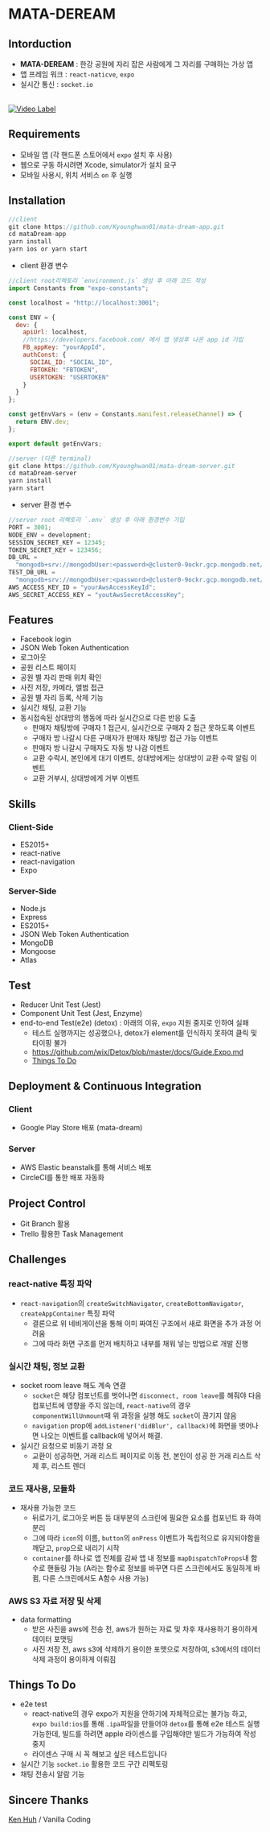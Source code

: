 # MATA-DEREAM

## Intorduction

- **MATA-DEREAM** : 한강 공원에 자리 잡은 사람에게 그 자리를 구매하는 가상 앱
- 앱 프레임 워크 : `react-naticve`, `expo`
- 실시간 통신 : `socket.io`

<br>[![Video Label](http://img.youtube.com/vi/e6tEy4qXAHI/0.jpg)](https://www.youtube.com/watch?v=e6tEy4qXAHI)

## Requirements

- 모바일 앱 (각 핸드폰 스토어에서 `expo` 설치 후 사용)
- 웹으로 구동 하시려면 Xcode, simulator가 설치 요구
- 모바일 사용시, 위치 서비스 `on` 후 실행

## Installation

```javascript
//client
git clone https://github.com/Kyounghwan01/mata-dream-app.git
cd mataDream-app
yarn install
yarn ios or yarn start

```

- client 환경 변수

```javascript
//client root리렉토리 `environment.js` 생성 후 아래 코드 작성
import Constants from "expo-constants";

const localhost = "http://localhost:3001";

const ENV = {
  dev: {
    apiUrl: localhost,
    //https://developers.facebook.com/ 에서 앱 생성후 나온 app id 기입
    FB_appKey: "yourAppId",
    authConst: {
      SOCIAL_ID: "SOCIAL_ID",
      FBTOKEN: "FBTOKEN",
      USERTOKEN: "USERTOKEN"
    }
  }
};

const getEnvVars = (env = Constants.manifest.releaseChannel) => {
  return ENV.dev;
};

export default getEnvVars;
```

```javascript
//server (다른 terminal)
git clone https://github.com/Kyounghwan01/mata-dream-server.git
cd mataDream-server
yarn install
yarn start
```

- server 환경 변수

```javascript
//server root 리렉토리 `.env` 생성 후 아래 환경변수 기입
PORT = 3001;
NODE_ENV = development;
SESSION_SECRET_KEY = 12345;
TOKEN_SECRET_KEY = 123456;
DB_URL =
  "mongodb+srv://mongodbUser:<password>@cluster0-9ockr.gcp.mongodb.net/mata_dream?retryWrites=true&w=majority";
TEST_DB_URL =
  "mongodb+srv://mongodbUser:<password>@cluster0-9ockr.gcp.mongodb.net/test_mata_dream?retryWrites=true&w=majority";
AWS_ACCESS_KEY_ID = "yourAwsAccessKeyId";
AWS_SECRET_ACCESS_KEY = "youtAwsSecretAccessKey";
```

## Features

- Facebook login
- JSON Web Token Authentication
- 로그아웃
- 공원 리스트 페이지
- 공원 별 자리 판매 위치 확인
- 사진 저장, 카메라, 앨범 접근
- 공원 별 자리 등록, 삭제 기능
- 실시간 채팅, 교환 기능
- 동시접속된 상대방의 행동에 따라 실시간으로 다른 반응 도출
  - 판매자 채팅방에 구매자 1 접근시, 실시간으로 구매자 2 접근 못하도록 이벤트
  - 구매자 방 나갈시 다른 구매자가 판매자 채팅방 접근 가능 이벤트
  - 판매자 방 나갈시 구매자도 자동 방 나감 이벤트
  - 교환 수락시, 본인에게 대기 이벤트, 상대방에게는 상대방이 교환 수락 알림 이벤트
  - 교환 거부시, 상대방에게 거부 이벤트

## Skills

### Client-Side

- ES2015+
- react-native
- react-navigation
- Expo

### Server-Side

- Node.js
- Express
- ES2015+
- JSON Web Token Authentication
- MongoDB
- Mongoose
- Atlas

## Test

- Reducer Unit Test (Jest)
- Component Unit Test (Jest, Enzyme)
- end-to-end Test(e2e) (detox) : 아래의 이유, `expo` 지원 중지로 인하여 실패
  - 테스트 실행까지는 성공했으나, detox가 element를 인식하지 못하여 클릭 및 타이핑 불가
  - https://github.com/wix/Detox/blob/master/docs/Guide.Expo.md
  - [Things To Do](#Things-To-Do)

## Deployment & Continuous Integration

### Client

- Google Play Store 배포 (mata-dream)

### Server

- AWS Elastic beanstalk를 통해 서비스 배포
- CircleCI를 통한 배포 자동화

## Project Control

- Git Branch 활용
- Trello 활용한 Task Management

## Challenges

### react-native 특징 파악

- `react-navigation`의 `createSwitchNavigator`, `createBottomNavigator`, `createAppContainer` 특징 파악
  - 결론으로 위 네비게이션을 통해 이미 짜여진 구조에서 새로 화면을 추가 과정 어려움
  - 그에 따라 화면 구조를 먼저 배치하고 내부를 채워 넣는 방법으로 개발 진행

### 실시간 채팅, 정보 교환

- socket room leave 해도 계속 연결
  - `socket`은 해당 컴포넌트를 벗어나면 `disconnect, room leave`를 해줘야 다음 컴포넌트에 영향을 주지 않는데, `react-native`의 경우 `componentWillUnmount`때 위 과정을 실행 해도 `socket`이 끊기지 않음
  - `navigation` prop에 `addListener('didBlur', callback)`에 화면을 벗어나면 나오는 이벤트를 callback에 넣어서 해결.
- 실시간 요청으로 비동기 과정 요
  - 교환이 성공하면, 거래 리스트 페이지로 이동 전, 본인이 성공 한 거래 리스트 삭제 후, 리스트 렌더

### 코드 재사용, 모듈화

- 재사용 가능한 코드
  - 뒤로가기, 로그아웃 버튼 등 대부분의 스크린에 필요한 요소를 컴포넌트 화 하여 분리
  - 그에 따라 `icon`의 이름, `button`의 `onPress` 이벤트가 독립적으로 유지되야함을 깨닫고, `prop`으로 내리기 시작
  - `container`를 하나로 앱 전체를 감싸 앱 내 정보를 `mapDispatchToProps`내 함수로 핸들링 가능 (A라는 함수로 정보를 바꾸면 다른 스크린에서도 동일하게 바뀜, 다른 스크린에서도 A함수 사용 가능)

### AWS S3 자료 저장 및 삭제

- data formatting
  - 받은 사진을 aws에 전송 전, aws가 원하는 자료 및 차후 재사용하기 용이하게 데이터 포맷팅
  - 사진 저장 전, aws s3에 삭제하기 용이한 포맷으로 저장하여, s3에서의 데이터 삭제 과정이 용이하게 이뤄짐

## Things To Do

- e2e test
  - react-native의 경우 expo가 지원을 안하기에 자체적으로는 불가능 하고, `expo build:ios`를 통해 `.ipa`파일을 만들어야 `detox`를 통해 e2e 테스트 실행가능한데, 빌드를 하려면 apple 라이센스를 구입해야만 빌드가 가능하여 작성 중지
  - 라이센스 구매 시 꼭 해보고 싶은 테스트입니다
- 실시간 기능 `socket.io` 활용한 코드 구간 리펙토링
- 채팅 전송시 알람 기능

## Sincere Thanks

[Ken Huh](https://github.com/Ken123777) / Vanilla Coding
